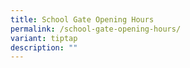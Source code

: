 ```yaml
---
title: School Gate Opening Hours
permalink: /school-gate-opening-hours/
variant: tiptap
description: ""
---
```

<p></p>